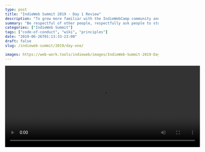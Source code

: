 ```yaml
---
type: post
title: "IndieWeb Summit 2019 - Day 1 Review"
description: "To grow more familiar with the IndieWebCamp community and its principles, I'm sharing its code of conduct, here."
summary: "Be respectful of other people, respectfully ask people to stop if you are bothered, and if you can't resolve an issue, contact staff. If you are being a problem, it will be apparent and you'll be asked to leave."
categories: ["IndieWeb Summit"]
tags: ["code-of-conduct", "wiki", "principles"]
date: "2019-06-26T01:13:33-23:00"
draft: false
slug: /indieweb-summit/2019/day-one/

images: https://web-work.tools/indieweb/images/IndieWeb-Summit-2019-Day-1.png
---
```



<video id="indieweb-summit-day-one" class="video-js vjs-default-skin" controls preload="auto" width="640" height="268" 
  data-setup='{}'>
    <source src="https://web-work.tools/indieweb/indieweb-livestream.m3u8">
</video>


<!--    <source src="https://usher.ttvnw.net/vod/445919345.m3u8?nauth=%7B%22authorization%22%3A%7B%22forbidden%22%3Afalse%2C%22reason%22%3A%22%22%7D%2C%22chansub%22%3A%7B%22restricted_bitrates%22%3A%5B%5D%7D%2C%22device_id%22%3Anull%2C%22expires%22%3A1561964713%2C%22https_required%22%3Atrue%2C%22privileged%22%3Afalse%2C%22user_id%22%3Anull%2C%22version%22%3A2%2C%22vod_id%22%3A445919345%7D&nauthsig=85948f456699f7c644bb305d783833bb573b86f6">
-->